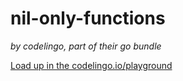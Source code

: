 # nil-only-functions 

_by codelingo, part of their go bundle_


[Load up in the codelingo.io/playground](https://codelingo.io/playground/?repo=github.com/codelingo/hub&dir=tenets/codelingo/go/nil-only-functions&tenet=codelingo/go/nil_only_functions)